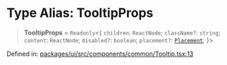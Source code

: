 # Type Alias: TooltipProps

> **TooltipProps** = `Readonly`\<\{ `children`: `ReactNode`; `className?`: `string`; `content`: `ReactNode`; `disabled?`: `boolean`; `placement?`: [`Placement`](Placement.md); \}\>

Defined in: [packages/ui/src/components/common/Tooltip.tsx:13](https://github.com/laruss/react-text-game/blob/ebc985d74d2d38c34169b7426a7d28520cf19743/packages/ui/src/components/common/Tooltip.tsx#L13)

